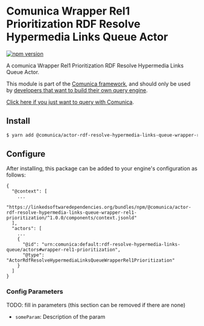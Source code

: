 # Comunica Wrapper Rel1 Prioritization RDF Resolve Hypermedia Links Queue Actor

[![npm version](https://badge.fury.io/js/%40comunica%2Factor-rdf-resolve-hypermedia-links-queue-wrapper-rel1-prioritization.svg)](https://www.npmjs.com/package/@comunica/actor-rdf-resolve-hypermedia-links-queue-wrapper-rel1-prioritization)

A comunica Wrapper Rel1 Prioritization RDF Resolve Hypermedia Links Queue Actor.

This module is part of the [Comunica framework](https://github.com/comunica/comunica),
and should only be used by [developers that want to build their own query engine](https://comunica.dev/docs/modify/).

[Click here if you just want to query with Comunica](https://comunica.dev/docs/query/).

## Install

```bash
$ yarn add @comunica/actor-rdf-resolve-hypermedia-links-queue-wrapper-rel1-prioritization
```

## Configure

After installing, this package can be added to your engine's configuration as follows:
```text
{
  "@context": [
    ...
    "https://linkedsoftwaredependencies.org/bundles/npm/@comunica/actor-rdf-resolve-hypermedia-links-queue-wrapper-rel1-prioritization/^1.0.0/components/context.jsonld"
  ],
  "actors": [
    ...
    {
      "@id": "urn:comunica:default:rdf-resolve-hypermedia-links-queue/actors#wrapper-rel1-prioritization",
      "@type": "ActorRdfResolveHypermediaLinksQueueWrapperRel1Prioritization"
    }
  ]
}
```

### Config Parameters

TODO: fill in parameters (this section can be removed if there are none)

* `someParam`: Description of the param
